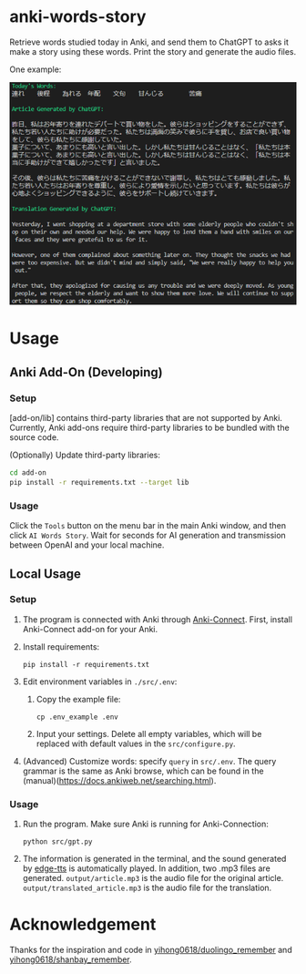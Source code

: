 # anki-words-story

Retrieve words studied today in Anki, and send them to ChatGPT to asks it make a story using these words. Print the story and generate the audio files.

One example:

![Example](./asset/example.png)

# Usage

## Anki Add-On (Developing)

### Setup

[add-on/lib] contains third-party libraries that are not supported by Anki. Currently, Anki add-ons require third-party libraries to be bundled with the source code.

(Optionally) Update third-party libraries:
```bash
cd add-on
pip install -r requirements.txt --target lib
```


### Usage

Click the `Tools` button on the menu bar in the main Anki window, and then click `AI Words Story`. Wait for seconds for AI generation and transmission between OpenAI and your local machine.


## Local Usage

### Setup

1. The program is connected with Anki through [Anki-Connect](https://github.com/FooSoft/anki-connect). First, install Anki-Connect add-on for your Anki.

2. Install requirements:

    ```
    pip install -r requirements.txt
    ```

3. Edit environment variables in `./src/.env`:

   1. Copy the example file:

        ```
        cp .env_example .env
        ```
    
    2. Input your settings. Delete all empty variables, which will be replaced with default values in the `src/configure.py`.

4. (Advanced) Customize words: specify `query` in `src/.env`. The query grammar is the same as Anki browse, which can be found in the (manual)(https://docs.ankiweb.net/searching.html).

### Usage

1. Run the program. Make sure Anki is running for Anki-Connection:

    ```
    python src/gpt.py
    ```

2. The information is generated in the terminal, and the sound generated by [edge-tts](https://github.com/rany2/edge-tts) is automatically played. In addition, two .mp3 files are generated. `output/article.mp3` is the audio file for the original article. `output/translated_article.mp3` is the audio file for the translation.



# Acknowledgement

Thanks for the inspiration and code in [yihong0618/duolingo_remember](https://github.com/yihong0618/duolingo_remember) and [yihong0618/shanbay_remember](https://github.com/yihong0618/shanbay_remember).

